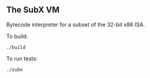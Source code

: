 ## The SubX VM

Bytecode interpreter for a subset of the 32-bit x86 ISA.

To build:

  ```
  ./build
  ```

To run tests:

  ```
  ./subx
  ```
